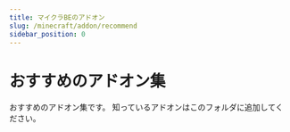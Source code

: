 ```yaml
---
title: マイクラBEのアドオン
slug: /minecraft/addon/recommend
sidebar_position: 0
---
```



# おすすめのアドオン集
おすすめのアドオン集です。
知っているアドオンはこのフォルダに追加してください。
